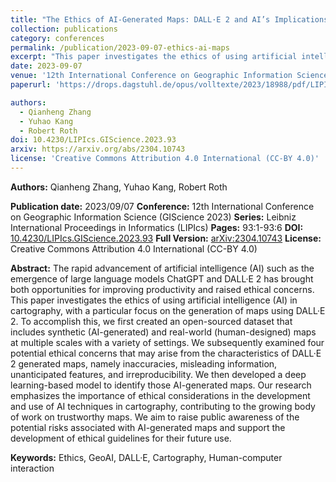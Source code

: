 ```yaml
---
title: "The Ethics of AI-Generated Maps: DALL·E 2 and AI’s Implications for Cartography (Short Paper)"
collection: publications
category: conferences
permalink: /publication/2023-09-07-ethics-ai-maps
excerpt: "This paper investigates the ethics of using artificial intelligence (AI) in cartography, focusing on the generation of maps using DALL·E 2. We created an open-sourced dataset of synthetic (AI-generated) and real-world (human-designed) maps, examined four ethical concerns—namely inaccuracies, misleading information, unanticipated features, and irreproducibility—associated with DALL·E 2 generated maps, and developed a deep learning-based model to identify AI-generated maps. Our work emphasizes the importance of ethical considerations in AI-driven cartography and aims to raise public awareness and support the development of ethical guidelines for AI-generated maps. <br/> <img src='/images/paper2.png' style='width:600px; height:400px;'>"
date: 2023-09-07
venue: '12th International Conference on Geographic Information Science (GIScience 2023), Leibniz International Proceedings in Informatics (LIPIcs), Volume 277, pp. 93:1-93:6, Schloss Dagstuhl – Leibniz-Zentrum für Informatik'
paperurl: 'https://drops.dagstuhl.de/opus/volltexte/2023/18988/pdf/LIPIcs-GIScience-2023-93.pdf'

authors:
  - Qianheng Zhang
  - Yuhao Kang
  - Robert Roth
doi: 10.4230/LIPIcs.GIScience.2023.93
arxiv: https://arxiv.org/abs/2304.10743
license: 'Creative Commons Attribution 4.0 International (CC-BY 4.0)'
---
```


**Authors:**
Qianheng Zhang, Yuhao Kang, Robert Roth

**Publication date:** 2023/09/07
**Conference:** 12th International Conference on Geographic Information Science (GIScience 2023)
**Series:** Leibniz International Proceedings in Informatics (LIPIcs)
**Pages:** 93:1-93:6
**DOI:** [10.4230/LIPIcs.GIScience.2023.93](https://doi.org/10.4230/LIPIcs.GIScience.2023.93)
**Full Version:** [arXiv:2304.10743](https://arxiv.org/abs/2304.10743)
**License:** Creative Commons Attribution 4.0 International (CC-BY 4.0)

**Abstract:**
The rapid advancement of artificial intelligence (AI) such as the emergence of large language models ChatGPT and DALL·E 2 has brought both opportunities for improving productivity and raised ethical concerns. This paper investigates the ethics of using artificial intelligence (AI) in cartography, with a particular focus on the generation of maps using DALL·E 2. To accomplish this, we first created an open-sourced dataset that includes synthetic (AI-generated) and real-world (human-designed) maps at multiple scales with a variety of settings. We subsequently examined four potential ethical concerns that may arise from the characteristics of DALL·E 2 generated maps, namely inaccuracies, misleading information, unanticipated features, and irreproducibility. We then developed a deep learning-based model to identify those AI-generated maps. Our research emphasizes the importance of ethical considerations in the development and use of AI techniques in cartography, contributing to the growing body of work on trustworthy maps. We aim to raise public awareness of the potential risks associated with AI-generated maps and support the development of ethical guidelines for their future use.

**Keywords:** Ethics, GeoAI, DALL·E, Cartography, Human-computer interaction